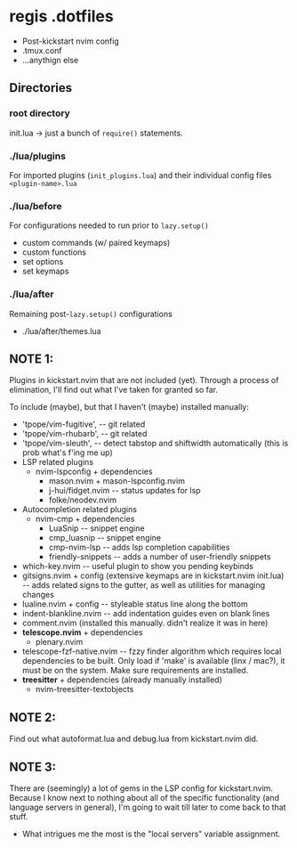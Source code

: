 # regis .dotfiles
- Post-kickstart nvim config
- .tmux.conf
- ...anythign else

## Directories
### root directory
init.lua -> just a bunch of `require()` statements.

### ./lua/plugins
For imported plugins (`init_plugins.lua`) and their individual config files `<plugin-name>.lua`

### ./lua/before
For configurations needed to run prior to `lazy.setup()`
- custom commands (w/ paired keymaps)
- custom functions
- set options
- set keymaps

### ./lua/after
Remaining post-`lazy.setup()` configurations
- ./lua/after/themes.lua

## NOTE 1:
Plugins in kickstart.nvim that are not included (yet).
Through a process of elimination, I'll find out what I've taken for granted so far.

To include (maybe), but that I haven't (maybe) installed manually:
- 'tpope/vim-fugitive', -- git related
- 'tpope/vim-rhubarb', -- git related
- 'tpope/vim-sleuth', -- detect tabstop and shiftwidth automatically (this is prob what's f'ing me up)
- LSP related plugins
    - nvim-lspconfig + dependencies
        - mason.nvim + mason-lspconfig.nvim
        - j-hui/fidget.nvim -- status updates for lsp
        - folke/neodev.nvim
- Autocompletion related plugins
    - nvim-cmp + dependencies
        - LuaSnip -- snippet engine
        - cmp_luasnip -- snippet engine
        - cmp-nvim-lsp -- adds lsp completion capabilities
        - friendly-snippets -- adds a number of user-friendly snippets
- which-key.nvim -- useful plugin to show you pending keybinds
- gitsigns.nvim + config (extensive keymaps are in kickstart.nvim init.lua) -- adds related signs to the gutter, as well as utilities for managing changes
- lualine.nvim + config -- styleable status line along the bottom
- indent-blankline.nvim -- add indentation guides even on blank lines
- comment.nvim (installed this manually. didn't realize it was in here)
- **telescope.nvim** + dependencies
    - plenary.nvim
- telescope-fzf-native.nvim -- fzzy finder algorithm which requires local dependencies to be built. Only load if 'make' is available (linx / mac?), it must be on the system. Make sure requirements are installed.
- **treesitter** + dependencies (already manually installed)
    - nvim-treesitter-textobjects

## NOTE 2:
Find out what autoformat.lua and debug.lua from kickstart.nvim did.

## NOTE 3:
There are (seemingly) a lot of gems in the LSP config for kickstart.nvim. Because I know next to nothing about all of the specific functionality (and language servers in general), I'm going to wait till later to come back to that stuff.
- What intrigues me the most is the "local servers" variable assignment.

